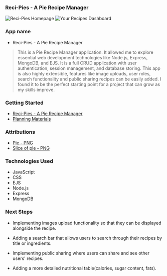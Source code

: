 ### Reci-Pies - A Pie Recipe Manager
![Reci-Pies Homepage](https://i.imgur.com/kbNhMpW.png)
![Your Recipes Dashboard](https://i.imgur.com/hZmjgHo.png)

### App name
* Reci-Pies - A Pie Recipe Manager
> This is a Pie Recipe Manager application. It allowed me to explore essential web development technologies like Node.js, Express, MongoDB, and EJS. It is a full CRUD application with user authentication, session management, and database storing. This app is also highly extensible, features like image uploads, user roles, search functionality and public sharing recipes can be easily added. I found it to be the perfect starting point for a project that can grow as my skills improve. 

### Getting Started 
* [Reci-Pies - A Pie Recipe Manager](https://reci-pies-ef82fcb71f78.herokuapp.com/)
* [Planning Materials](https://trello.com/b/JvV0dhBT/reci-pie)

### Attributions

* [Pie - PNG](https://www.pngegg.com/en/png-zhbmf)
* [Slice of pie - PNG](https://pngtree.com/freepng/happy-thanksgiving-with-slice-pumpkin-pie_5512168.html)

### Technologies Used
* JavaScript
* CSS
* EJS
* Node.js
* Express
* MongoDB

### Next Steps

* Implementing images upload functionality so that they can be displayed alongside the recipe.

* Adding a search bar that allows users to search through their recipes by title or ingredients.

* Implementing public sharing where users can share and see other users' recipes. 

* Adding a more detailed nutritional table(calories, sugar content, fats). 